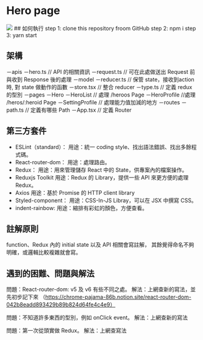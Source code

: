 # Hero page

<img src="https://drive.google.com/file/d/1_A2VW_R2dHyx0a12UaXCNJ6AXTOdaBGy/view?usp=sharing">
## 如何執行
step 1: clone this repository froom GitHub
step 2: npm i
step 3: yarn start

## 架構
－apis
	－hero.ts // API 的相關資訊
	－request.ts // 可在此處做送出 Request 前與收到 Response 後的處理
－model
	－reducer.ts // 保管 state，接收到action時, 對 state 做動作的函數
	－store.tsx // 整合 reducer
	－type.ts // 定義 redux 的型別
－pages
	－Hero
		－HeroList // 處理 /heroos Page
		－HeroProfile //處理 /heros/:heroid Page
			－SettingProfile // 處理能力值加減的地方
－routes
	－path.ts // 定義有哪些 Path
－App.tsx // 定義 Router

## 第三方套件
- ESLint（standard）：
用途：統一 coding style、找出語法錯誤、找出多餘程式碼。
- React-router-dom：
用途：處理路由。
- Redux：
用途：用來管理儲存 React 中的 State，供專案內的檔案操作。
- Reduxjs Toolkit
用途：Redux 的 Library，提供一些 API 來更方便的處理 Redux。
- Axios
用途：基於 Promise 的 HTTP client library
- Styled-component： 
用途：CSS-In-JS Libray，可以在 JSX 中撰寫 CSS。
- indent-rainbow: 
用途：縮排有彩虹的顏色，方便查看。

## 註解原則
function、Redux 內的 initial state 以及 API 相關會寫註解，
其餘覺得命名不夠明確，或邏輯比較複雜就會寫。

## 遇到的困難、問題與解法
問題：React-router-dom: v5 及 v6 有些不同之處。
解法：上網查新的寫法，並先初步記下來
（https://chrome-pajama-86b.notion.site/react-router-dom-042b8eadd893429b89b824d64fe4c4e9）

問題：不知道許多東西的型別，例如 onClick event。
解法：上網查新的寫法

問題：第一次從頭實做 Redux。
解法：上網查寫法

## 